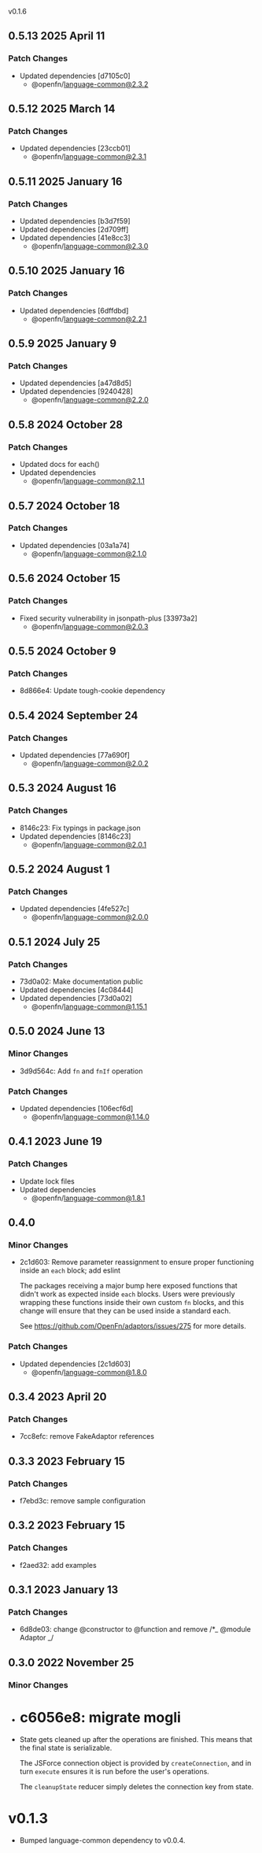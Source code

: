 v0.1.6

## 0.5.13 2025 April 11

### Patch Changes

* Updated dependencies \[d7105c0]
  * @openfn/language-common@2.3.2

## 0.5.12 2025 March 14

### Patch Changes

* Updated dependencies \[23ccb01]
  * @openfn/language-common@2.3.1

## 0.5.11 2025 January 16

### Patch Changes

* Updated dependencies \[b3d7f59]
* Updated dependencies \[2d709ff]
* Updated dependencies \[41e8cc3]
  * @openfn/language-common@2.3.0

## 0.5.10 2025 January 16

### Patch Changes

* Updated dependencies \[6dffdbd]
  * @openfn/language-common@2.2.1

## 0.5.9 2025 January 9

### Patch Changes

* Updated dependencies \[a47d8d5]
* Updated dependencies \[9240428]
  * @openfn/language-common@2.2.0

## 0.5.8 2024 October 28

### Patch Changes

* Updated docs for each()
* Updated dependencies
  * @openfn/language-common@2.1.1

## 0.5.7 2024 October 18

### Patch Changes

* Updated dependencies \[03a1a74]
  * @openfn/language-common@2.1.0

## 0.5.6 2024 October 15

### Patch Changes

* Fixed security vulnerability in jsonpath-plus \[33973a2]
  * @openfn/language-common@2.0.3

## 0.5.5 2024 October 9

### Patch Changes

* 8d866e4: Update tough-cookie dependency

## 0.5.4 2024 September 24

### Patch Changes

* Updated dependencies \[77a690f]
  * @openfn/language-common@2.0.2

## 0.5.3 2024 August 16

### Patch Changes

* 8146c23: Fix typings in package.json
* Updated dependencies \[8146c23]
  * @openfn/language-common@2.0.1

## 0.5.2 2024 August 1

### Patch Changes

* Updated dependencies \[4fe527c]
  * @openfn/language-common@2.0.0

## 0.5.1 2024 July 25

### Patch Changes

* 73d0a02: Make documentation public
* Updated dependencies \[4c08444]
* Updated dependencies \[73d0a02]
  * @openfn/language-common@1.15.1

## 0.5.0 2024 June 13

### Minor Changes

* 3d9d564c: Add `fn` and `fnIf` operation

### Patch Changes

* Updated dependencies \[106ecf6d]
  * @openfn/language-common@1.14.0

## 0.4.1 2023 June 19

### Patch Changes

* Update lock files
* Updated dependencies
  * @openfn/language-common@1.8.1

## 0.4.0

### Minor Changes

* 2c1d603: Remove parameter reassignment to ensure proper functioning inside an
  `each` block; add eslint

  The packages receiving a major bump here exposed functions that didn't work as
  expected inside `each` blocks. Users were previously wrapping these functions
  inside their own custom `fn` blocks, and this change will ensure that they can
  be used inside a standard each.

  See https://github.com/OpenFn/adaptors/issues/275 for more details.

### Patch Changes

* Updated dependencies \[2c1d603]
  * @openfn/language-common@1.8.0

## 0.3.4 2023 April 20

### Patch Changes

* 7cc8efc: remove FakeAdaptor references

## 0.3.3 2023 February 15

### Patch Changes

* f7ebd3c: remove sample configuration

## 0.3.2 2023 February 15

### Patch Changes

* f2aed32: add examples

## 0.3.1 2023 January 13

### Patch Changes

* 6d8de03: change @constructor to @function and remove /\*\_ @module Adaptor \_/

## 0.3.0 2022 November 25

### Minor Changes

* # c6056e8: migrate mogli

- State gets cleaned up after the operations are finished. This means that the
  final state is serializable.

  The JSForce connection object is provided by `createConnection`, and in turn
  `execute` ensures it is run before the user's operations.

  The `cleanupState` reducer simply deletes the connection key from state.

# v0.1.3

* Bumped language-common dependency to v0.0.4.
